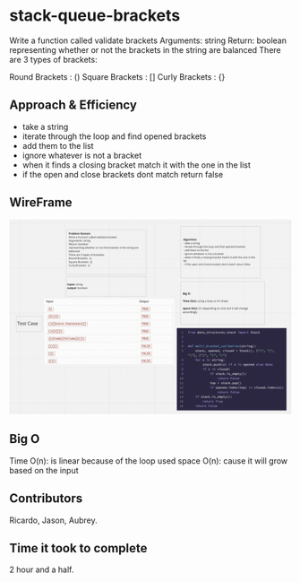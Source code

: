 # stack-queue-brackets

Write a function called validate brackets
Arguments: string
Return: boolean
representing whether or not the brackets in the string are balanced
There are 3 types of brackets:

Round Brackets : ()
Square Brackets : []
Curly Brackets : {}

## Approach & Efficiency
- take a string
- iterate through the loop and find opened brackets
- add them to the list
- ignore whatever is not a bracket
- when it finds a closing bracket match it with the one in the list
- if the open and close brackets dont match return false

## WireFrame
![](./brackets.png)

## Big O

Time O(n): is linear because of the loop used
space O(n): cause it will grow based on the input

## Contributors
Ricardo, Jason, Aubrey.

## Time it took to complete
2 hour and a half.

